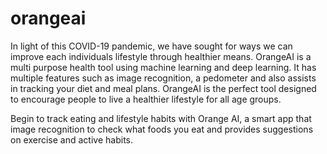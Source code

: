 # orangeai
In light of this COVID-19 pandemic, we have sought for ways we can improve each individuals lifestyle through healthier means.
OrangeAI is a multi purpose health tool using machine learning and deep learning. It has multiple features such as image recognition, a pedometer and also assists in tracking your diet and meal plans. OrangeAI is the perfect tool designed to encourage people to live a healthier lifestyle for all age groups.

 Begin to track eating and lifestyle habits with Orange AI, a smart app that image recognition to check what foods you eat and provides suggestions on exercise and active habits.
